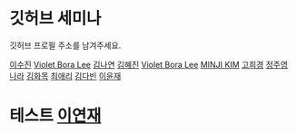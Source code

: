 # 깃허브 세미나 

깃허브 프로필 주소를 남겨주세요.

[이수진](https://github.com/sujinleeme) 
[Violet Bora Lee](https://github.com/Violet-Bora-Lee)
[김나연](https://github.com/nana-nykim)
[김혜진](https://github.com/hyejinkim1005)
[Violet Bora Lee](https://github.com/Violet-Bora-Lee)
[MINJI KIM](https://github.com/min-ji-kim/) 
[고희경](https://github.com/heekyong/)
[정주영](https://github.com/jungjuyoung)
[나라](https://github.com/narahan/)
[김화목](https://github.com/hwamok)
[최애리](https://github.com/chMint07) 
[김다빈](https://github.com/pippikim) 
[이윤재](https://github.com/leeyunjea) 



테스트
[이연재](http://github.com/yeanjae0312)
=======

